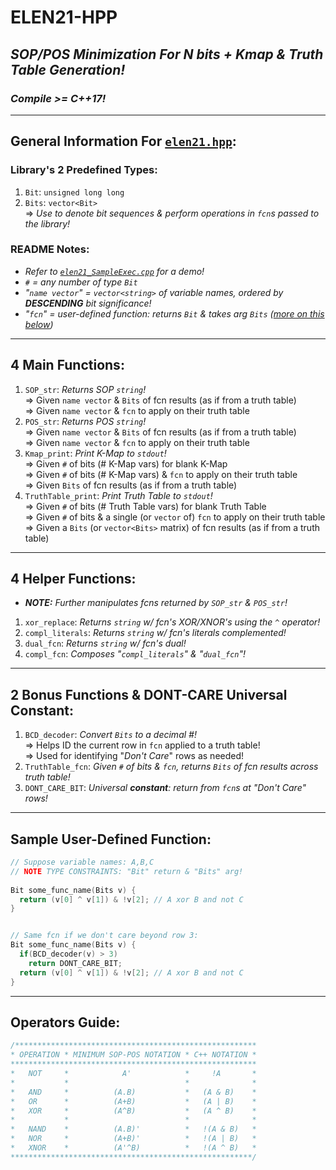 # ELEN21-HPP
## _SOP/POS Minimization For N bits + Kmap &amp; Truth Table Generation!_
### _Compile >= C++17!_
----------------------

## General Information For [`elen21.hpp`](https://github.com/jrandleman/ELEN-21-ENGINE-HPP/blob/master/elen21.hpp):
### Library's 2 Predefined Types:
1) `Bit`: `unsigned long long`</br>
2) `Bits`: `vector<Bit>`</br>
=> *Use to denote bit sequences & perform operations in `fcn`s passed to the library!*</br>

### README Notes:
* *Refer to [`elen21_SampleExec.cpp`](https://github.com/jrandleman/ELEN-21-ENGINE-HPP/blob/master/elen21_SampleExec.cpp) for a demo!*</br>
* *`#` = any number of type `Bit`*</br>
* *"`name vector`" = `vector<string>` of variable names, ordered by **DESCENDING** bit significance!*</br>
* *"`fcn`" = user-defined function: returns `Bit` & takes arg `Bits` ([more on this below](#sample-user-defined-function))*</br>

----------------------

## 4 Main Functions:

1) `SOP_str`: _Returns SOP `string`!_</br>
              => Given `name vector` & `Bits` of fcn results (as if from a truth table)</br>
              => Given `name vector` & `fcn` to apply on their truth table
2) `POS_str`: _Returns POS `string`!_</br>
              => Given `name vector` & `Bits` of fcn results (as if from a truth table)</br>
              => Given `name vector` & `fcn` to apply on their truth table
3) `Kmap_print`: _Print K-Map to `stdout`!_</br>
              => Given `#` of bits (# K-Map vars) for blank K-Map</br>
              => Given `#` of bits (# K-Map vars) & `fcn` to apply on their truth table<br>
              => Given `Bits` of fcn results (as if from a truth table)
4) `TruthTable_print`: _Print Truth Table to `stdout`!_</br>
              => Given `#` of bits (# Truth Table vars) for blank Truth Table</br>
              => Given `#` of bits & a single (or `vector` of) `fcn` to apply on their truth table</br>
              => Given a `Bits` (or `vector<Bits>` matrix) of fcn results (as if from a truth table)

----------------------

## 4 Helper Functions:
* ***NOTE:** Further manipulates fcns returned by `SOP_str` & `POS_str`!*
1) `xor_replace`:    _Returns `string` w/ fcn's XOR/XNOR's using the `^` operator!_</br>
2) `compl_literals`: _Returns `string` w/ fcn's literals complemented!_</br>
3) `dual_fcn`:       _Returns `string` w/ fcn's dual!_</br>
4) `compl_fcn`:      _Composes "`compl_literals`" & "`dual_fcn`"!_

----------------------

## 2 Bonus Functions & DONT-CARE Universal Constant:
1) `BCD_decoder`: _Convert `Bits` to a decimal #!_</br>
   => Helps ID the current row in `fcn` applied to a truth table!</br>
   => Used for identifying "_Don't Care_" rows as needed!
2) `TruthTable_fcn`: _Given `#` of bits & `fcn`, returns `Bits` of fcn results across truth table!_
3) `DONT_CARE_BIT`: _Universal **constant**: return from `fcn`s at "_Don't Care_" rows!_

----------------------

## Sample User-Defined Function:
```c++
// Suppose variable names: A,B,C
// NOTE TYPE CONSTRAINTS: "Bit" return & "Bits" arg!
 
Bit some_func_name(Bits v) {
  return (v[0] ^ v[1]) & !v[2]; // A xor B and not C
}


// Same fcn if we don't care beyond row 3:
Bit some_func_name(Bits v) { 
  if(BCD_decoder(v) > 3)
    return DONT_CARE_BIT;
  return (v[0] ^ v[1]) & !v[2]; // A xor B and not C
}
```

-----------
## Operators Guide:
```c++
/******************************************************
* OPERATION * MINIMUM SOP-POS NOTATION * C++ NOTATION *
*******************************************************
*   NOT     *            A'            *     !A       *
*           *                          *              *
*   AND     *          (A.B)           *   (A & B)    *
*   OR      *          (A+B)           *   (A | B)    *
*   XOR     *          (A^B)           *   (A ^ B)    *
*           *                          *              *
*   NAND    *          (A.B)'          *   !(A & B)   *
*   NOR     *          (A+B)'          *   !(A | B)   *
*   XNOR    *          (A'^B)          *   !(A ^ B)   *
******************************************************/
```
